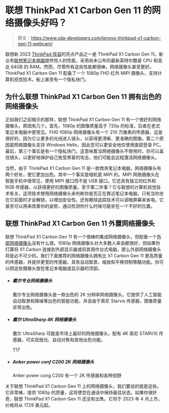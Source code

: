 # 联想 ThinkPad X1 Carbon Gen 11 的网络摄像头好吗？

> 原文：<https://www.xda-developers.com/lenovo-thinkpad-x1-carbon-gen-11-webcam/>

联想新 2023 [ThinkPad 阵容](https://www.xda-developers.com/best-thinkpads)的亮点产品之一是 ThinkPad X1 Carbon Gen 11。新业务[联想笔记本电脑](https://www.xda-developers.com/best-lenovo-laptops/)提供惊人的性能，采用尚未公布的最新英特尔酷睿 CPU 和高达 64GB 的 RAM。然而，尽管所有这些性能都很棒，网络摄像头甚至更好。ThinkPad X1 Carbon Gen 11 配备了一个 1080p FHD 红外 MIPI 摄像头，支持计算机视觉技术。船上甚至有一个隐私快门。

## 为什么联想 ThinkPad X1 Carbon Gen 11 拥有出色的网络摄像头

正如我们之前暗示的那样，联想 ThinkPad X1 Carbon Gen 11 有一个很好的网络摄像头，原因有几个。首先，1080p 的图像质量高于 720p 的标准，后者在老式笔记本电脑中更常见。FHD 1080p 网络摄像头有一个 210 万像素的传感器，这是很好的，因为它让更多的光线进入镜头，以获得更清晰、更准确的图像。第二个原因是网络摄像头支持 Windows Hello，因此您可以更安全地仅使用面部登录 PC。最后，第三个事实是有一个隐私快门，这意味着当网络摄像头不使用时，你可以盖住镜头，以更好地保护自己免受黑客的攻击，他们可能会远程激活网络摄像头。

当然，由于 ThinkPad X1 Carbon Gen 11 是一款商务笔记本电脑，网络摄像头有两个好处，使它更加出色。其中一个事实是相机是 MIPI 的。MIPI 网络摄像头在智能手机中很常见，使用 MIPI 接口而不是 USB 接口。它还具有独立的红外和 RGB 传感器，以获得更好的图像质量。至于第二件事？它与联想的计算机视觉技术有关。这项技术使用网络摄像头来判断你是否正在靠近笔记本电脑，只有当你坐在它前面时才会解锁，以增加安全性。还有眼球追踪技术可以调暗屏幕来省电。它甚至可以用来改善你的姿势，通过检测你什么时候可能坐在一个不好的位置。

## 联想 ThinkPad X1 Carbon Gen 11 外置网络摄像头

联想 ThinkPad X1 Carbon Gen 11 有一个很棒的集成网络摄像头，但配备一个[外部网络摄像头](https://www.xda-developers.com/best-webcams/)没有什么错。1080p 网络摄像头对大多数人来说都很好，但如果你打算将 X1 Carbon 连接到外部显示器或将其用作台式电脑，那么外部网络摄像头将是必不可少的。我们下面推荐的网络摄像头拥有比 X1 Carbon Gen 11 更高质量的传感器，并提供更宽的传感器，具有自动取景、缩放和平移控制等酷功能。你可以把这些摄像头放在笔记本电脑或显示器的顶部。

*   ##### 戴尔专业网络摄像头

    戴尔专业网络摄像头是一款出色的 2K 分辨率网络摄像头。它提供了人工智能自动取景和降噪等出色的智能功能，并且由于索尼 Starvis 传感器，图像质量非常出色。

*   ##### 戴尔 UltraSharp 4K 网络摄像头

    戴尔 UltraSharp 可能是市场上最好的网络摄像头，配有 4K 索尼 STARVIS 传感器，可实现弱光、自动对焦和其他出色功能。

    T17
*   ##### Anker power conf C200 2K 网络摄像头

    Anker power cong C200 有一个 2K 传感器和各种视野

关于联想 ThinkPad X1 Carbon Gen 11 上的网络摄像头，我们要说的就是这些。它非常棒，提供 1080p 的质量，这将使您在通话中保持最佳状态。如果你很好奇，联想 ThinkPad X1 Carbon Gen 11 还没有出售。它将于 2023 年 4 月上市。价格将从 1729 美元起。